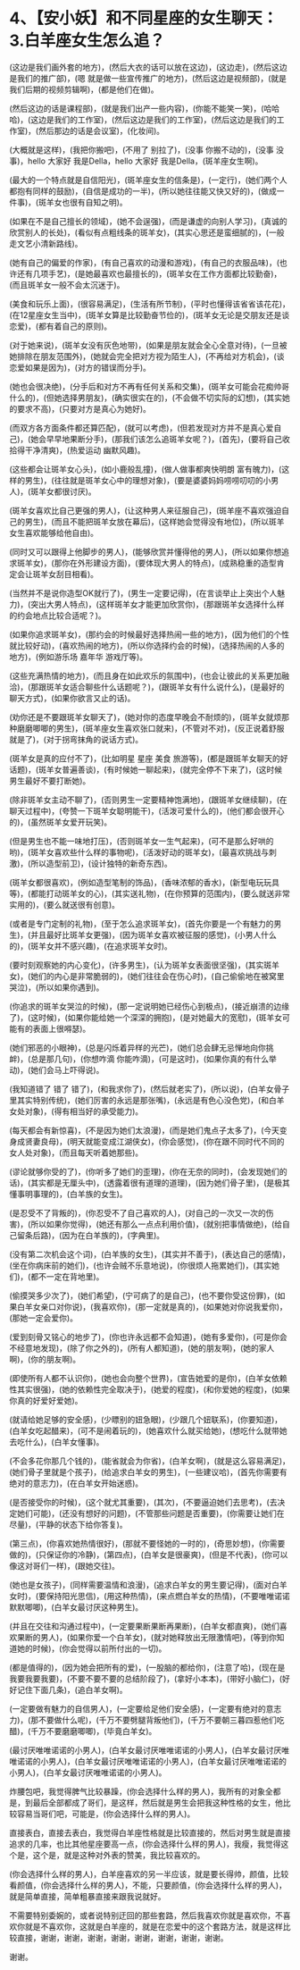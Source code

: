 # 4、【安小妖】和不同星座的女生聊天：3.白羊座女生怎么追？

(这边是我们画外套的地方)，(然后大衣的话可以放在这边)，(这边走)，(然后这边是我们的推广部)，(嗯 就是做一些宣传推广的地方)，(然后这边是视频部)，(就是我们后期的视频剪辑啊)，(都是他们在做)。

(然后这边的话是课程部)，(就是我们出产一些内容)，(你能不能笑一笑)，(哈哈哈)，(这边是我们的工作室)，(然后这边是我们的工作室)，(然后这边是我们的工作室)，(然后那边的话是会议室)，(化妆间)。

(大概就是这样)，(我把你搬吧)，(不用了 别拉了)，(没事 你搬不动的)，(没事 没事)，hello 大家好 我是Della，hello 大家好 我是Della，(斑羊座女生啊)。

(最大的一个特点就是自信阳光)，(斑羊座女生的信条是)，(一定行)，(她们两个人都抱有同样的鼓励)，(自信是成功的一半)，(所以她往往能又快又好的)，(做成一件事)，(斑羊女也很有自知之明)。

(如果在不是自己擅长的领域)，(她不会逞强)，(而是谦虚的向别人学习)，(真诚的欣赏别人的长处)，(看似有点粗线条的斑羊女)，(其实心思还是蛮细腻的)，(一般走文艺小清新路线)。

(她有自己的偏爱的作家)，(有自己喜欢的动漫和游戏)，(有自己的衣服品味)，(也许还有几项手艺)，(是她最喜欢也最擅长的)，(斑羊女在工作方面都比较勤奋)，(而且斑羊女一般不会太沉迷于)。

(美食和玩乐上面)，(很容易满足)，(生活有所节制)，(平时也懂得该省省该花花)，(在12星座女生当中)，(斑羊女算是比较勤奋节俭的)，(斑羊女无论是交朋友还是谈恋爱)，(都有着自己的原则)。

(对于她来说)，(斑羊女没有灰色地带)，(如果是朋友就会全心全意对待)，(一旦被她排除在朋友范围外)，(她就会完全把对方视为陌生人)，(不再给对方机会)，(谈恋爱如果是因为)，(对方的错误而分手)。

(她也会很决绝)，(分手后和对方不再有任何关系和交集)，(斑羊女可能会花痴帅哥什么的)，(但她选择男朋友)，(确实很实在的)，(不会做不切实际的幻想)，(其实她的要求不高)，(只要对方是真心为她好)。

(而双方各方面条件都还算匹配)，(就可以考虑)，(但若发现对方并不是真心爱自己)，(她会早早地果断分手)，(那我们该怎么追斑羊女呢？)，(首先)，(要将自己收拾得干净清爽)，(热爱运动 幽默风趣)。

(这些都会让斑羊女心头)，(如小鹿般乱撞)，(做人做事都爽快明朗 富有魄力)，(这样的男生)，(往往就是斑羊女心中的理想对象)，(要是婆婆妈妈唠唠叨叨的小男人)，(斑羊女都很讨厌)。

(斑羊女喜欢比自己更强的男人)，(让这种男人来征服自己)，(斑羊座不喜欢强迫自己的男生)，(而且不能把斑羊女放在幕后)，(这样她会觉得没有地位)，(所以斑羊女生喜欢能够给他自由)。

(同时又可以跟得上他脚步的男人)，(能够欣赏并懂得他的男人)，(所以如果你想追求斑羊女)，(那你在外形建设方面)，(要体现大男人的特点)，(成熟稳重的造型肯定会让斑羊女刮目相看)。

(当然并不是说你造型OK就行了)，(男生一定要记得)，(在言谈举止上突出个人魅力)，(突出大男人特点)，(这样斑羊女才能更加欣赏你)，(那跟斑羊女选择什么样的约会地点比较合适呢？)。

(如果你追求斑羊女)，(那约会的时候最好选择热闹一些的地方)，(因为他们的个性就比较好动)，(喜欢热闹的地方)，(所以你选择约会的时候)，(选择热闹的人多的地方)，(例如游乐场 嘉年华 游戏厅等)。

(这些充满热情的地方)，(而且身在如此欢乐的氛围中)，(也会让彼此的关系更加融洽)，(那跟斑羊女适合聊些什么话题呢？)，(跟斑羊女有什么说什么)，(是最好的聊天方式)，(如果你欲言又止的话)。

(劝你还是不要跟斑羊女聊天了)，(她对你的态度早晚会不耐烦的)，(斑羊女就烦那种磨磨唧唧的男生)，(斑羊座女生喜欢张口就来)，(不管对不对)，(反正说着舒服就是了)，(对于拐弯抹角的说话方式)。

(斑羊女是真的应付不了)，(比如明星 星座 美食 旅游等)，(都是跟斑羊女聊天的好话题)，(斑羊女普遍善谈)，(有时候她一聊起来)，(就完全停不下来了)，(这时候 男生最好不要打断她)。

(除非斑羊女主动不聊了)，(否则男生一定要精神饱满地)，(跟斑羊女继续聊)，(在聊天过程中)，(夸赞一下斑羊女聪明能干)，(活泼可爱什么的)，(他们都会很开心的)，(虽然斑羊女爱开玩笑)。

(但是男生也不能一味地打压)，(否则斑羊女一生气起来)，(可不是那么好哄的哟)，(斑羊女喜欢些什么样的事物呢)，(活泼好动的斑羊女)，(最喜欢挑战与刺激)，(所以造型前卫)，(设计独特的新奇东西)。

(斑羊女都很喜欢)，(例如造型笔制的饰品)，(香味浓郁的香水)，(新型电玩玩具等)，(都能打动斑羊女的心)，(其实送礼物)，(在你预算的范围内)，(要么就送非常实用的)，(要么就送很有创意)。

(或者是专门定制的礼物)，(至于怎么追求斑羊女)，(首先你要是一个有魅力的男生)，(并且最好比斑羊女更强)，(因为斑羊女喜欢被征服的感觉)，(小男人什么的)，(斑羊女并不感兴趣)，(在追求斑羊女时)。

(要时刻观察她的内心变化)，(许多男生)，(认为斑羊女表面很坚强)，(其实斑羊女)，(她们的内心是非常脆弱的)，(她们往往会在伤心时)，(自己偷偷地在被窝里哭泣)，(所以如果你遇到)。

(你追求的斑羊女哭泣的时候)，(那一定说明她已经伤心到极点)，(接近崩溃的边缘了)，(这时候)，(如果你能给她一个深深的拥抱)，(是对她最大的宽慰)，(斑羊女可能有的表面上很嘚瑟)。

(她们邪恶的小眼神)，(总是闪烁着异样的光芒)，(她们总会肆无忌惮地向你挑衅)，(总是那几句)，(你想咋滴 你能咋滴)，(可是这时)，(如果你真的有什么举动)，(她们会马上吓得说)。

(我知道错了 错了 错了)，(和我求你了)，(然后就老实了)，(所以说)，(白羊女骨子里其实特别传统)，(她们厉害的永远是那张嘴)，(永远是有色心没色党)，(和白羊女处对象)，(得有相当好的承受能力)。

(每天都会有新惊喜)，(不是因为她们太浪漫)，(而是她们鬼点子太多了)，(今天变身成贤妻良母)，(明天就能变成江湖侠女)，(你会感觉)，(你在跟不同时代不同的女人处对象)，(而且每天听着她那些)。

(谬论就够你受的了)，(你听多了她们的歪理)，(你在无奈的同时)，(会发现她们的话)，(其实都是无厘头中)，(透露着很有道理的道理)，(因为她们骨子里)，(是极其懂事明事理的)，(白羊族的女生)。

(是忍受不了背叛的)，(你忍受不了自己喜欢的人)，(对自己的一次又一次的伤害)，(所以如果你觉得)，(她还有那么一点点利用价值)，(就别把事情做绝)，(给自己留条后路)，(因为在白羊族的)，(字典里)。

(没有第二次机会这个词)，(白羊族的女生)，(其实并不善于)，(表达自己的感情)，(坐在你病床前的她们)，(也许会贼不乐意地说)，(你很烦人拖累她们)，(其实她们)，(都不一定在背地里)。

(偷摸哭多少次了)，(她们希望)，(宁可病了的是自己)，(也不要你受这份罪)，(如果白羊女亲口对你说)，(我喜欢你)，(那一定就是真的)，(如果她对你说我爱你)，(那她一定会爱你)。

(爱到刻骨又铭心的地步了)，(你也许永远都不会知道)，(她有多爱你)，(可是你会不经意地发现)，(除了你之外的)，(所有人都知道)，(她的朋友啊)，(她的家人啊)，(你的朋友啊)。

(即使所有人都不认识你)，(她也会向整个世界)，(宣告她爱的是你)，(白羊女依赖性其实很强)，(她的依赖性完全取决于)，(她爱的程度)，(和你爱她的程度)，(如果你真的好爱好爱她)。

(就请给她足够的安全感)，(少瞟别的妞急眼)，(少跟几个妞联系)，(你要知道)，(白羊女吃起醋来)，(可不是闹着玩的)，(她喜欢什么就买给她)，(想吃什么就带她去吃什么)，(白羊女懂事)。

(不会多花你那几个钱的)，(能省就会为你省)，(白羊女啊)，(就是这么容易满足)，(她们骨子里就是个孩子)，(给追求白羊女的男生)，(一些建议哈)，(首先你需要有绝对的意志力)，(在白羊女开始迷惑)。

(是否接受你的时候)，(这个就尤其重要)，(其次)，(不要逼迫她们去思考)，(去决定她们可能)，(还没有想好的问题)，(不管那些问题是否重要)，(你需要让她们在尽量)，(平静的状态下给你答复)。

(第三点)，(你喜欢她热情很好)，(那就不要怪她的一时的)，(奇思妙想)，(你需要做的)，(只保证你的冷静)，(第四点)，(白羊女是很豪爽)，(但是不代表)，(你可以像这对哥们一样)，(跟她交往)。

(她也是女孩子)，(同样需要温情和浪漫)，(追求白羊女的男生要记得)，(面对白羊女时)，(要保持阳光思信)，(用这种热情)，(来点燃白羊女的热情)，(不要唯唯诺诺默默唧唧)，(白羊女最讨厌这种男生)。

(并且在交往和沟通过程中)，(一定要果断果断再果断)，(白羊女都直爽)，(她们喜欢果断的男人)，(如果你爱一个白羊女)，(就对她释放出无限激情吧)，(等到你知道她的时候)，(你会觉得以前所付出的一切)。

(都是值得的)，(因为她会把所有的爱)，(一股脑的都给你)，(注意了哈)，(现在是我要我要我要)，(不要不要不要的总结阶段了)，(拿好小本本)，(带好小脑仁)，(好好记住下面几条)，(追白羊女啊)。

(一定要做有魅力的自信男人)，(一定要给足他们安全感)，(一定要有绝对的意志力)，(那不要做什么呢)，(千万不要劈腿背叛他们)，(千万不要朝三暮四惹他们吃醋)，(千万不要磨磨唧唧)，(毕竟白羊女)。

(最讨厌唯唯诺诺的小男人)，(白羊女最讨厌唯唯诺诺的小男人)，(白羊女最讨厌唯唯诺诺的小男人)，(白羊女最讨厌唯唯诺诺的小男人)，(白羊女最讨厌唯唯诺诺的小男人)，(白羊女最讨厌唯唯诺诺的小男人)。

炸腰包吧，我觉得脾气比较暴躁，(你会选择什么样的男人)，我所有的对象全都是，到最后全部都成了哥们，是这样，然后就是男生会把我这种性格的女生，他比较容易当哥们吧，可能是，(你会选择什么样的男人)。

直接表白，直接去表白，我觉得白羊座性格就是比较直接的，然后对男生就是直接追求的几率，也比其他星座要高一点，(你会选择什么样的男人)，我瘦，我觉得这个是，这个是，就是这种对外表的赞美，我比较喜欢的。

(你会选择什么样的男人)，白羊座喜欢的另一半应该，就是要长得帅，颜值，比较看颜值，(你会选择什么样的男人)，不能，只要颜值，(你会选择什么样的男人)，就是简单直接，简单粗暴直接来跟我说就好。

不需要特别委婉的，或者说特别迂回的那些套路，然后我喜欢你就是喜欢你，不喜欢你就是不喜欢你，这就是白羊座的，就是在恋爱中的这个套路方法，就是这样比较直接，谢谢，谢谢，谢谢，谢谢，谢谢，谢谢，谢谢，谢谢。

谢谢。